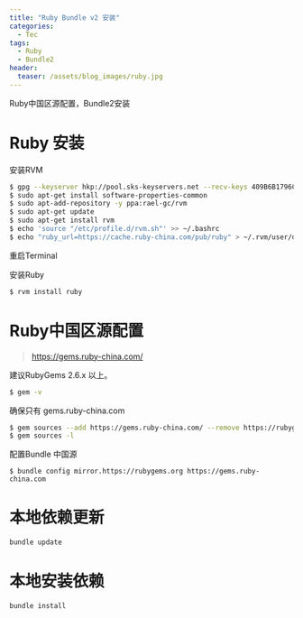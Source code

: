 ```yaml
---
title: "Ruby Bundle v2 安装"
categories:
  - Tec
tags:
  - Ruby
  - Bundle2
header:
  teaser: /assets/blog_images/ruby.jpg
---
```

Ruby中国区源配置，Bundle2安装

# Ruby 安装

安装RVM
```sh
$ gpg --keyserver hkp://pool.sks-keyservers.net --recv-keys 409B6B1796C275462A1703113804BB82D39DC0E3 7D2BAF1CF37B13E2069D6956105BD0E739499BDB
$ sudo apt-get install software-properties-common
$ sudo apt-add-repository -y ppa:rael-gc/rvm
$ sudo apt-get update
$ sudo apt-get install rvm
$ echo 'source "/etc/profile.d/rvm.sh"' >> ~/.bashrc
$ echo "ruby_url=https://cache.ruby-china.com/pub/ruby" > ~/.rvm/user/db
```

重启Terminal

安装Ruby
```sh
$ rvm install ruby
```

# Ruby中国区源配置

> https://gems.ruby-china.com/

建议RubyGems 2.6.x 以上。
```sh
$ gem -v
```

确保只有 gems.ruby-china.com
```sh
$ gem sources --add https://gems.ruby-china.com/ --remove https://rubygems.org/
$ gem sources -l
```

配置Bundle 中国源
```
$ bundle config mirror.https://rubygems.org https://gems.ruby-china.com
```

# 本地依赖更新

```sh
bundle update
```

# 本地安装依赖

```sh
bundle install
```

